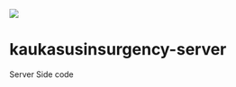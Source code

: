 <a href='http://158.69.193.117:8080/job/KI-Test-Server/'><img src='http://158.69.193.117:8080/job/KI-Test-Server/badge/icon'></a>

# kaukasusinsurgency-server
Server Side code
